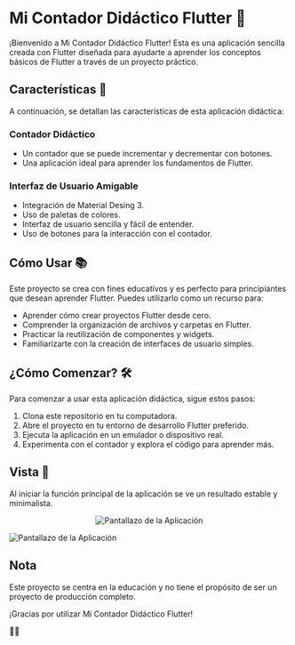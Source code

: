 
# Mi Contador Didáctico Flutter 📱

¡Bienvenido a Mi Contador Didáctico Flutter! Esta es una aplicación sencilla creada con Flutter diseñada para ayudarte a aprender los conceptos básicos de Flutter a través de un proyecto práctico.

## Características 🚀

A continuación, se detallan las características de esta aplicación didáctica:

### Contador Didáctico

- Un contador que se puede incrementar y decrementar con botones.
- Una aplicación ideal para aprender los fundamentos de Flutter.

### Interfaz de Usuario Amigable

- Integración de Material Desing 3.
- Uso de paletas de colores.
- Interfaz de usuario sencilla y fácil de entender.
- Uso de botones para la interacción con el contador.

## Cómo Usar 📚

Este proyecto se crea con fines educativos y es perfecto para principiantes que desean aprender Flutter. Puedes utilizarlo como un recurso para:

- Aprender cómo crear proyectos Flutter desde cero.
- Comprender la organización de archivos y carpetas en Flutter.
- Practicar la reutilización de componentes y widgets.
- Familiarizarte con la creación de interfaces de usuario simples.

## ¿Cómo Comenzar? 🛠️

Para comenzar a usar esta aplicación didáctica, sigue estos pasos:

1. Clona este repositorio en tu computadora.
2. Abre el proyecto en tu entorno de desarrollo Flutter preferido.
3. Ejecuta la aplicación en un emulador o dispositivo real.
4. Experimenta con el contador y explora el código para aprender más.

## Vista 👀
Al iniciar la función principal de la aplicación se ve un resultado estable y minimalista.

<p align="center">
  <img src="https://drive.google.com/uc?export=view&id=1bQDG37yJtE8ZoIFnTNio8YXqysu4R5uZ" alt="Pantallazo de la Aplicación">
</p>

![Pantallazo de la Aplicación](https://drive.google.com/uc?export=view&id=1bQDG37yJtE8ZoIFnTNio8YXqysu4R5uZ)


## Nota

Este proyecto se centra en la educación y no tiene el propósito de ser un proyecto de producción completo.

¡Gracias por utilizar Mi Contador Didáctico Flutter!

👨‍💻
